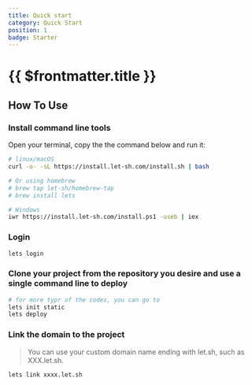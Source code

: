 ```yaml
---
title: Quick start
category: Quick Start
position: 1
badge: Starter
---
```


# {{ $frontmatter.title }}

## How To Use

### Install command line tools

Open your terminal, copy the the command below and run it:

```bash
# linux/macOS
curl -o- -sL https://install.let-sh.com/install.sh | bash

# Or using homebrew
# brew tap let-sh/homebrew-tap
# brew install lets

# Windows
iwr https://install.let-sh.com/install.ps1 -useb | iex
```

### Login

```bash
lets login
```

### Clone your project from the repository you desire and use a single command line to deploy

```bash
# for more typr of the codes, you can go to
lets init static
lets deploy
```

### Link the domain to the project

> You can use your custom domain name ending with let.sh, such as XXX.let.sh.

```bash
lets link xxxx.let.sh
```
